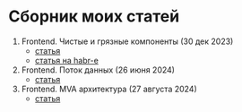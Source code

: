 # Сборник моих статей

1. Frontend. Чистые и грязные компоненты (30 дек 2023)
    - [статья](https://github.com/VanyaMate/articles/tree/master/ru/0001.%20Frontend.%20%D0%A7%D0%B8%D1%81%D1%82%D1%8B%D0%B5%20%D0%B8%20%D0%B3%D1%80%D1%8F%D0%B7%D0%BD%D1%8B%D0%B5%20%D0%BA%D0%BE%D0%BC%D0%BF%D0%BE%D0%BD%D0%B5%D0%BD%D1%82%D1%8B)
    - [статья на habr-е](https://habr.com/ru/articles/784172/)
2. Frontend. Поток данных (26 июня 2024)
    - [статья](https://github.com/VanyaMate/articles/tree/master/ru/0002.%20Frontend.%20%D0%9F%D0%BE%D1%82%D0%BE%D0%BA%20%D0%B4%D0%B0%D0%BD%D0%BD%D1%8B%D1%85)
3. Frontend. MVA архитектура (27 августа 2024)
    - [статья](https://github.com/VanyaMate/articles/tree/master/ru/0003.%20Frontend.%20MVE%20%D0%B0%D1%80%D1%85%D0%B8%D1%82%D0%B5%D0%BA%D1%82%D1%83%D1%80%D0%B0)
